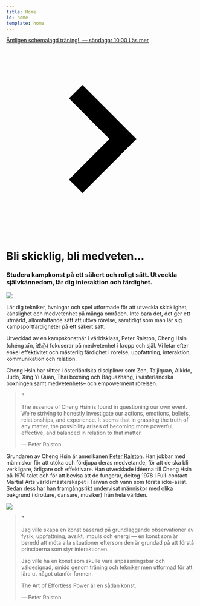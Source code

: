 ```yaml
---
title: Home
id: home
template: home
---
```

<div class="max-w-2xl mx-auto text-center py-4 lg:px-4 -mt-8">
    <a href="/training" class="no-underline">
        <div class="px-4 py-2 bg-indigo-700 items-center text-indigo-100 leading-none rounded rounded-full flex lg:inline-flex shadow-md">
            <span class="inline-block font-semibold mr-4 text-left flex-auto text-center sm:text-left leading-snug flex flex-wrap justify-center">
                <span>Äntligen schemalagd träning!</span> <span>&nbsp;&mdash; söndagar 10.00</span>
            </span>
            <span class="flex rounded sm:rounded-full bg-green-100 uppercase px-2 py-1 text-xs font-bold mr-3 text-green-500">Läs mer</span>
            <svg class="fill-current opacity-75 h-6 w-6" xmlns="http://www.w3.org/2000/svg" viewBox="0 0 20 20">
                <path d="M12.95 10.707l.707-.707L8 4.343 6.586 5.757 10.828 10l-4.242 4.243L8 15.657l4.95-4.95z"/></svg>
        </div>
    </a>
</div>

<h1 class="text-indigo-900 text-center mt-6">Bli skicklig, bli medveten&hellip;</h1>
<h3 class="text-indigo-900 text-center lg:mx-16">
    Studera kampkonst på ett säkert och roligt sätt.
    Utveckla självkännedom, lär dig interaktion och färdighet.
</h3>

<div class="clearfix">
    <img src="/assets/Image-51.png" class="w-64 mx-auto sm:mx-0 sm:float-right sm:ml-8 mb-2 shadow-md p-2 bg-gray-200">
    <p>
        Lär dig tekniker, övningar och spel utformade för att utveckla skicklighet, känslighet och medvetenhet på många områden.
        Inte bara det, det ger ett utmärkt, allomfattande sätt att utöva rörelse, samtidigt som man lär sig kampsportfärdigheter på ett säkert sätt.
    </p>
        Utvecklad av en kampskonstnär i världsklass, Peter Ralston, Cheng Hsin (chéng xīn, 诚心) fokuserar på medvetenhet i kropp och själ. Vi letar efter
        enkel effektivitet och mästerlig färdighet i rörelse, uppfattning, interaktion, kommunikation och relation.
    </p>
    <p>
        Cheng Hsin har rötter i österländska discipliner som Zen, Taijiquan, Aikido, Judo, Xing Yi Quan, Thai boxning och Baguazhang,
        i västerländska boxningen samt medvetenhets&ndash; och empowerment rörelsen.
    </p>
</div>
<blockquote class="mt-6 sm:ml-2 md:ml-8 md:mr-4 pl-4 md:pl-8 border-l border-indigo-400 italic relative">
    <span class="font-serif text-6xl text-indigo-600 opacity-50 absolute top-0 left-0 z-10" style="left: -0.2em; top: -0.5em;">❞</span>
    <p>
        The essence of Cheng Hsin is found in questioning our own event. We're striving to honestly investigate our actions,
        emotions, beliefs, relationships, and experience. It seems that in grasping the truth of any matter, the possibility arises
        of becoming more powerful, effective, and balanced in relation to that matter.
    </p>
    <span class="text-gray-600">&mdash; Peter Ralston</span>
</blockquote>

<div class="bg-green-100 shadow-lg px-4 py-8 my-6">
    <div class="flex flex-wrap justify-between items-top">
        <p class="-mt-2 flex-1">
            Grundaren av Cheng Hsin är amerikanen <a href="https://peterralston.com">Peter Ralston</a>. Han jobbar med
            människor för att utöka och fördjupa deras medvetande, för att de ska bli verkligare, ärligare och effektivare.
            Han utvecklade idéerna till Cheng Hsin på 1970 talet och för att bevisa att de fungerar, deltog 1978 i
            Full-contact Martial Arts världs&shy;mästerskapet i Taiwan och vann som första icke-asiat. Sedan dess har han framgångsrikt
            undervisat människor med olika bakgrund (idrottare, dansare, musiker) från hela världen.
        </p>
        <div class="w-full sm:w-64 sm:ml-4">
            <img src="/assets/Image-48.png" class="mb-4 shadow-md bg-green-200 p-2">
        </div>
    </div>
    <blockquote class="sm:ml-2 md:ml-8 md:mr-4 pl-4 md:pl-8 border-l border-indigo-400 italic relative">
        <span class="font-serif text-6xl text-indigo-600 opacity-50 absolute top-0 left-0 z-20" style="left: -0.2em; top: -0.5em;">❞</span>
        <p>
            Jag ville skapa en konst baserad på grundläggande observationer av fysik, uppfattning, avsikt, impuls och energi
            &mdash; en konst som är beredd att möta alla situationer eftersom den är grundad på att förstå principerna som styr interaktionen.
        <p>
            Jag ville ha en konst som skulle vara anpassningsbar och väldesignad, smidd genom träning och tekniker
            men utformad för att lära ut något utanför formen.
        </p>
        <p>
            The Art of Effortless Power är en sådan konst.
        </p>
        <span class="text-gray-600">&mdash; Peter Ralston</span>
    </blockquote>
</div>
